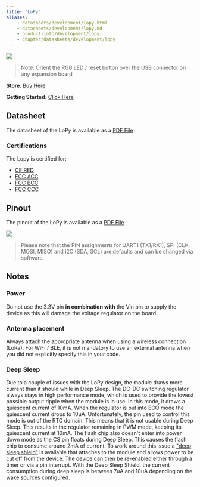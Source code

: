 ```yaml
---
title: "LoPy"
aliases:
    - datasheets/development/lopy.html
    - datasheets/development/lopy.md
    - product-info/development/lopy
    - chapter/datasheets/development/lopy
---
```


![](/gitbook/assets/lopy-1.png)


> Note: Orient the RGB LED / reset button over the USB connector on any expansion board 

**Store**: [Buy Here](https://pycom.io/product/lopy)

**Getting Started:** [Click Here](/gettingstarted/)

## Datasheet

The datasheet of the LoPy is available as a [PDF File](/gitbook/assets/specsheets/Pycom_002_Specsheets_LoPy_v2.pdf)

### Certifications
The Lopy is certified for:
* [CE RED](/gitbook/assets/16-213298_expertise_pycom_lopy-1.0r.pdf)
* [FCC ACC](/gitbook/assets/2090acc16_grant.pdf) 
* [FCC BCC](/gitbook/assets/2090bcc16_grant.pdf) 
* [FCC CCC](/gitbook/assets/2090ccc16_grant.pdf) 


## Pinout

The pinout of the LoPy is available as a [PDF File](/gitbook/assets/lopy-pinout.pdf)


![](/gitbook/assets/lopy-pinout.png)

> Please note that the PIN assignments for UART1 \(TX1/RX1\), SPI \(CLK, MOSI, MISO\) and I2C \(SDA, SCL\) are defaults and can be changed via software.


## Notes

### Power
Do not use the 3.3V pin **in combination with** the Vin pin to supply the device as this will damage the voltage regulator on the board.

### Antenna placement
Always attach the appropriate antenna when using a wireless connection (LoRa). For WiFi / BLE, it is not mandatory to use an external antenna when you did not explicitly specify this in your code. 

### Deep Sleep

Due to a couple of issues with the LoPy design, the module draws more current than it should while in Deep Sleep. The DC-DC switching regulator always stays in high performance mode, which is used to provide the lowest possible output ripple when the module is in use. In this mode, it draws a quiescent current of 10mA. When the regulator is put into ECO mode the quiescent current drops to 10uA. Unfortunately, the pin used to control this mode is out of the RTC domain. This means that it is not usable during Deep Sleep. This results in the regulator remaining in PWM mode, keeping its quiescent current at 10mA. The flash chip also doesn't enter into power down mode as the CS pin floats during Deep Sleep. This causes the flash chip to consume around 2mA of current. To work around this issue a ["deep sleep shield"](../../boards/deepsleep/) is available that attaches to the module and allows power to be cut off from the device. The device can then be re-enabled either through a timer or via a pin interrupt. With the Deep Sleep Shield, the current consumption during deep sleep is between 7uA and 10uA depending on the wake sources configured.